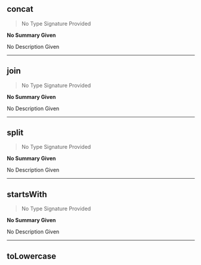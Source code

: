 
## concat

> No Type Signature Provided

__No Summary Given__

No Description Given

---

## join

> No Type Signature Provided

__No Summary Given__

No Description Given

---

## split

> No Type Signature Provided

__No Summary Given__

No Description Given

---

## startsWith

> No Type Signature Provided

__No Summary Given__

No Description Given

---

## toLowercase

> No Type Signature Provided

__No Summary Given__

No Description Given

---
